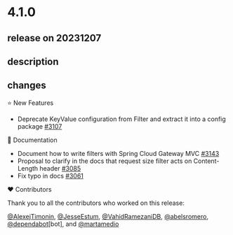 # 4.1.0

## release on 20231207

## description

## changes

⭐ New Features

* Deprecate KeyValue configuration from Filter and extract it into a config package <a href="https://github.com/spring-cloud/spring-cloud-gateway/pull/3107" data-hovercard-type="pull_request" data-hovercard-url="/spring-cloud/spring-cloud-gateway/pull/3107/hovercard">#3107</a>

📔 Documentation

* Document how to write filters with Spring Cloud Gateway MVC <a href="https://github.com/spring-cloud/spring-cloud-gateway/issues/3143" data-hovercard-type="issue" data-hovercard-url="/spring-cloud/spring-cloud-gateway/issues/3143/hovercard">#3143</a>
* Proposal to clarify in the docs that request size filter acts on Content-Length header <a href="https://github.com/spring-cloud/spring-cloud-gateway/pull/3085" data-hovercard-type="pull_request" data-hovercard-url="/spring-cloud/spring-cloud-gateway/pull/3085/hovercard">#3085</a>
* Fix typo in docs <a href="https://github.com/spring-cloud/spring-cloud-gateway/pull/3061" data-hovercard-type="pull_request" data-hovercard-url="/spring-cloud/spring-cloud-gateway/pull/3061/hovercard">#3061</a>

❤️ Contributors

Thank you to all the contributors who worked on this release:

<a class="user-mention notranslate" data-hovercard-type="user" data-hovercard-url="/users/AlexejTimonin/hovercard" data-octo-click="hovercard-link-click" data-octo-dimensions="link_type:self" href="https://github.com/AlexejTimonin">@AlexejTimonin</a>, <a class="user-mention notranslate" data-hovercard-type="user" data-hovercard-url="/users/JesseEstum/hovercard" data-octo-click="hovercard-link-click" data-octo-dimensions="link_type:self" href="https://github.com/JesseEstum">@JesseEstum</a>, <a class="user-mention notranslate" data-hovercard-type="user" data-hovercard-url="/users/VahidRamezaniDB/hovercard" data-octo-click="hovercard-link-click" data-octo-dimensions="link_type:self" href="https://github.com/VahidRamezaniDB">@VahidRamezaniDB</a>, <a class="user-mention notranslate" data-hovercard-type="user" data-hovercard-url="/users/abelsromero/hovercard" data-octo-click="hovercard-link-click" data-octo-dimensions="link_type:self" href="https://github.com/abelsromero">@abelsromero</a>, <a class="user-mention notranslate" data-hovercard-type="organization" data-hovercard-url="/orgs/dependabot/hovercard" data-octo-click="hovercard-link-click" data-octo-dimensions="link_type:self" href="https://github.com/dependabot">@dependabot</a>[bot], and <a class="user-mention notranslate" data-hovercard-type="user" data-hovercard-url="/users/martamedio/hovercard" data-octo-click="hovercard-link-click" data-octo-dimensions="link_type:self" href="https://github.com/martamedio">@martamedio</a>

